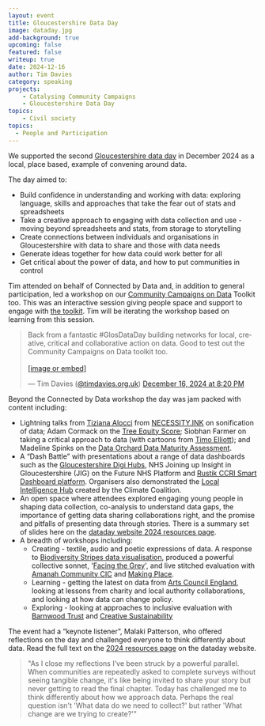 ```yaml
---
layout: event
title: Gloucestershire Data Day
image: dataday.jpg
add-background: true
upcoming: false
featured: false
writeup: true
date: 2024-12-16
author: Tim Davies
category: speaking
projects:
    - Catalysing Community Campaigns
    - Gloucestershire Data Day
topics:
    - Civil society
topics:
  - People and Participation
---
```


We supported the second [Gloucestershire data day](https://dataday.org.uk/) in December 2024 as a local, place based, example of convening around data.  

<!--more-->

The day aimed to:
* Build confidence in understanding and working with data: exploring language, skills and approaches that take the fear out of stats and spreadsheets
* Take a creative approach to engaging with data collection and use - moving beyond spreadsheets and stats, from storage to storytelling
* Create connections between individuals and organisations in Gloucestershire with data to share and those with data needs
* Generate ideas together for how data could work better for all
* Get critical about the power of data, and how to put communities in control

Tim attended on behalf of Connected by Data and, in addition to general participation, led a workshop on our [Community Campaigns on Data](https://connectedbydata.org/projects/2023-catalysing-communities) Toolkit too. This was an interactive session giving people space and support to engage with [the toolkit](https://docs.google.com/document/d/1nnBDI-BIgG4B3WEYKSog2-yJEXpw7OIglBHXDap-q1g/edit#heading=h.jgmduqp1336). Tim will be iterating the workshop based on learning from this session.

<blockquote class="bluesky-embed" data-bluesky-uri="at://did:plc:fgdn2fvtb2iqfuf4xrf3r5xg/app.bsky.feed.post/3ldh5oggyjs2z" data-bluesky-cid="bafyreic4csa425zymcrkcldeeado5kdjqkke7pkpldaxwfhsfrprq7nq3i"><p lang="en">Back from a fantastic #GlosDataDay building networks for local, creative, critical and collaborative action on data. Good to test out the Community Campaigns on Data toolkit too.<br><br><a href="https://bsky.app/profile/did:plc:fgdn2fvtb2iqfuf4xrf3r5xg/post/3ldh5oggyjs2z?ref_src=embed">[image or embed]</a></p>&mdash; Tim Davies (<a href="https://bsky.app/profile/did:plc:fgdn2fvtb2iqfuf4xrf3r5xg?ref_src=embed">@timdavies.org.uk</a>) <a href="https://bsky.app/profile/did:plc:fgdn2fvtb2iqfuf4xrf3r5xg/post/3ldh5oggyjs2z?ref_src=embed">December 16, 2024 at 8:20 PM</a></blockquote><script async src="https://embed.bsky.app/static/embed.js" charset="utf-8"></script>

Beyond the Connected by Data workshop the day was jam packed with content including:
* Lightning talks from [Tiziana Alocci](https://www.tizianaalocci.com/data-visualization-resources/) from [NECESSITY.INK](https://necessity.ink/) on sonification of data; Adam Cormack on the [Tree Equity Score](https://uk.treeequityscore.org/); Siobhan Farmer on taking a critical approach to data (with cartoons from [Timo Elliott](https://timoelliott.com/blog/cartoons/analytics-cartoons)); and Madeline Spinks on the [Data Orchard Data Maturity Assessment](https://www.dataorchard.org.uk/data-maturity-assessment-tool).
* A “Dash Battle” with presentations about a range of data dashboards such as the [Gloucestershire Digi Hubs](https://www.gloucestershire-digital-hubs.co.uk/), NHS Joining up Insight in Gloucestershire (JIG) on the Future NHS Platform and [Rustik CCRI Smart Dashboard platform](https://ccri.ac.uk/research-projects/11/2022/rural-sustainability/). Organisers also demonstrated the [Local Intelligence Hub](https://www.localintelligencehub.com/) created by the Climate Coalition.
* An open space where attendees explored engaging young people in shaping data collection, co-analysis to understand data gaps, the importance of getting data sharing collaborations right, and the promise and pitfalls of presenting data through stories. There is a summary set of slides here on the [dataday website 2024 resources page](https://dataday.org.uk/2024-resources-blog-posts/blog-post-title-four-pdl6b-mmg2n-jpkph).
* A breadth of workshops including:
    * Creating - textile, audio and poetic expressions of data. A response to [Biodiversity Stripes data visualisation](https://biodiversitystripes.info/global), produced a powerful collective sonnet, '[Facing the Grey](https://dataday.org.uk/2024-resources-blog-posts/blog-post-title-four-pdl6b-mmg2n)', and live stitched evaluation with [Amanah Community CIC](https://www.aysharandera.com/amanah-community-cic) and [Making Place](https://www.makingplace.co.uk/).
    * Learning - getting the latest on data from [Arts Council England](https://www.artscouncil.org.uk/developing-creativity-and-culture/illuminate), looking at lessons from charity and local authority collaborations, and looking at how data can change policy.
    * Exploring - looking at approaches to inclusive evaluation with [Barnwood Trust](https://www.barnwoodtrust.org/) and [Creative Sustainability](https://cscic.org/)

The event had a  “keynote listener”, Malaki Patterson, who offered reflections on the day and challenged everyone to think differently about data. Read the full text on the [2024 resources page](https://dataday.org.uk/resources-2024) on the dataday website.

> "As I close my reflections I’ve been struck by a powerful parallel. When communities are repeatedly asked to complete surveys without seeing tangible change, it's like being invited to share your story but never getting to read the final chapter. Today has challenged me to think differently about how we approach data. Perhaps the real question isn't 'What data do we need to collect?' but rather 'What change are we trying to create?'"